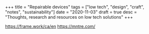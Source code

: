 +++
title = "Repairable devices"
tags = ["low tech", "design", "craft", "notes", "sustainability"]
date = "2020-11-03"
draft = true
desc = "Thoughts, research and resources on low tech solutions"
+++

https://frame.work/ca/en
https://mntre.com/
